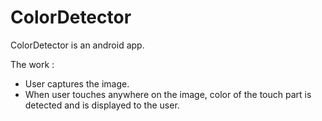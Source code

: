 # ColorDetector
ColorDetector is an android app.

The work :

- User captures the image.
- When user touches anywhere on the image, color of the touch part is detected and is displayed to the user.
